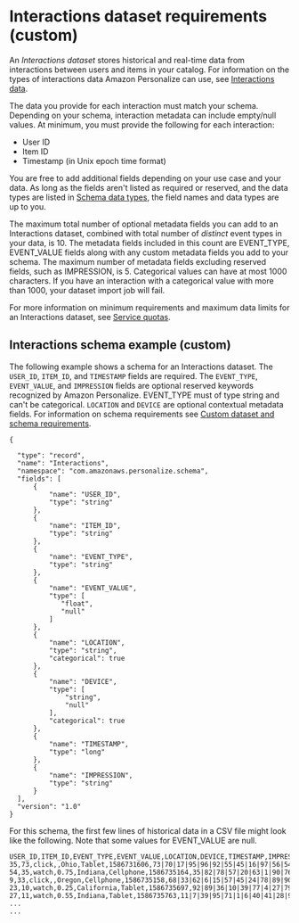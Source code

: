 # Interactions dataset requirements \(custom\)<a name="interactions-dataset-requirements"></a>

An *Interactions dataset* stores historical and real\-time data from interactions between users and items in your catalog\. For information on the types of interactions data Amazon Personalize can use, see [Interactions data](interactions-datasets.md)\.

 The data you provide for each interaction must match your schema\. Depending on your schema, interaction metadata can include empty/null values\. At minimum, you must provide the following for each interaction: 
+ User ID
+ Item ID
+ Timestamp \(in Unix epoch time format\)

You are free to add additional fields depending on your use case and your data\. As long as the fields aren't listed as required or reserved, and the data types are listed in [Schema data types](how-it-works-dataset-schema.md#personalize-datatypes), the field names and data types are up to you\.

 The maximum total number of optional metadata fields you can add to an Interactions dataset, combined with total number of *distinct* event types in your data, is 10\. The metadata fields included in this count are EVENT\_TYPE, EVENT\_VALUE fields along with any custom metadata fields you add to your schema\. The maximum number of metadata fields excluding reserved fields, such as IMPRESSION, is 5\. Categorical values can have at most 1000 characters\. If you have an interaction with a categorical value with more than 1000, your dataset import job will fail\. 

For more information on minimum requirements and maximum data limits for an Interactions dataset, see [Service quotas](limits.md#limits-table)\. 

## Interactions schema example \(custom\)<a name="schema-examples-interactions"></a>

The following example shows a schema for an Interactions dataset\. The `USER_ID`, `ITEM_ID`, and `TIMESTAMP` fields are required\. The `EVENT_TYPE`, `EVENT_VALUE`, and `IMPRESSION` fields are optional reserved keywords recognized by Amazon Personalize\. EVENT\_TYPE must of type string and can't be categorical\. `LOCATION` and `DEVICE` are optional contextual metadata fields\. For information on schema requirements see [Custom dataset and schema requirements](custom-datasets-and-schemas.md#dataset-requirements)\. 

```
{

  "type": "record",
  "name": "Interactions",
  "namespace": "com.amazonaws.personalize.schema",
  "fields": [
      {
          "name": "USER_ID",
          "type": "string"
      },
      {
          "name": "ITEM_ID",
          "type": "string"
      },
      {
          "name": "EVENT_TYPE",
          "type": "string"
      },
      {
          "name": "EVENT_VALUE",
          "type": [
             "float",
             "null"
          ]
      },
      {
          "name": "LOCATION",
          "type": "string",
          "categorical": true
      },
      {
          "name": "DEVICE",
          "type": [
              "string",
              "null"
          ],
          "categorical": true
      },
      {
          "name": "TIMESTAMP",
          "type": "long"
      },
      {
          "name": "IMPRESSION",
          "type": "string"
      }
  ],
  "version": "1.0"
}
```

For this schema, the first few lines of historical data in a CSV file might look like the following\. Note that some values for EVENT\_VALUE are null\.

```
USER_ID,ITEM_ID,EVENT_TYPE,EVENT_VALUE,LOCATION,DEVICE,TIMESTAMP,IMPRESSION
35,73,click,,Ohio,Tablet,1586731606,73|70|17|95|96|92|55|45|16|97|56|54|33|94|36|10|5|43|19|13|51|90|65|59|38
54,35,watch,0.75,Indiana,Cellphone,1586735164,35|82|78|57|20|63|1|90|76|75|49|71|26|24|25|6|37|85|40|98|32|13|11|54|48
9,33,click,,Oregon,Cellphone,1586735158,68|33|62|6|15|57|45|24|78|89|90|40|26|91|66|31|47|17|99|29|27|41|77|75|14
23,10,watch,0.25,California,Tablet,1586735697,92|89|36|10|39|77|4|27|79|18|83|16|28|68|78|40|50|3|99|7|87|49|12|57|53
27,11,watch,0.55,Indiana,Tablet,1586735763,11|7|39|95|71|1|6|40|41|28|99|53|68|76|0|65|69|36|22|42|34|67|24|20|66
...
...
```